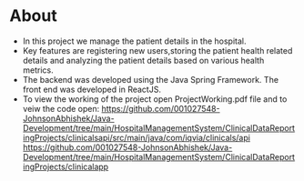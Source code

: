 # About

* In this project we manage the patient details in the hospital.
* Key features are registering new users,storing the patient health related details and analyzing the patient details based on various health metrics.
* The backend was developed using the Java Spring Framework. The front end was developed in ReactJS.
* To view the working of the project open ProjectWorking.pdf file and to veiw the code open:
 https://github.com/001027548-JohnsonAbhishek/Java-Development/tree/main/HospitalManagementSystem/ClinicalDataReportingProjects/clinicalsapi/src/main/java/com/iqvia/clinicals/api
 https://github.com/001027548-JohnsonAbhishek/Java-Development/tree/main/HospitalManagementSystem/ClinicalDataReportingProjects/clinicalapp  
